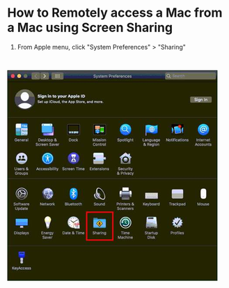# How to Remotely access a Mac from a Mac using Screen Sharing


1. From Apple menu, click "System Preferences" > "Sharing"

<br/>

![macOS System Preferences](images/mac-remote-1.jpg)